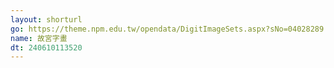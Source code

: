 ```yaml
---
layout: shorturl
go: https://theme.npm.edu.tw/opendata/DigitImageSets.aspx?sNo=04028289
name: 故宮字畫
dt: 240610113520
---
```

